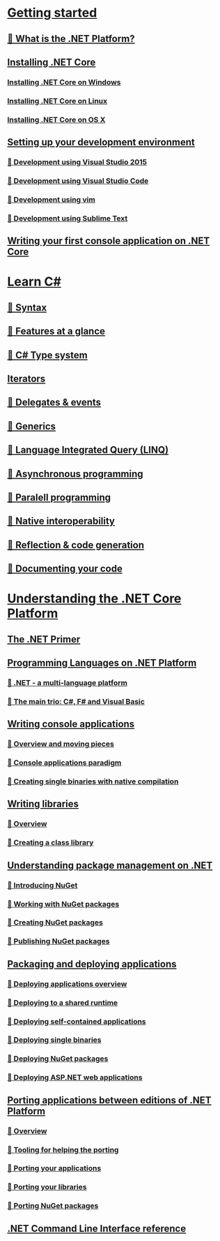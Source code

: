 # [Getting started](getting-started/index.md)
## [🔧 What is the .NET Platform?](getting-started/what-is-dotnet.md)
## [Installing .NET Core](getting-started/installing/index.md)
### [Installing .NET Core on Windows](getting-started/installing/installing-core-windows.md)
### [Installing .NET Core on Linux](getting-started/installing/installing-core-linux.md)
### [Installing .NET Core on OS X](getting-started/installing/installing-core-osx.md)
## [Setting up your development environment](getting-started/devenv/index.md)
### [🔧 Development using Visual Studio 2015](getting-started/devenv/using-visual-studio.md)
### [🔧 Development using Visual Studio Code](getting-started/devenv/using-visual-studio-code.md)
### [🔧 Development using vim](getting-started/devenv/using-vim.md)
### [🔧 Development using Sublime Text](getting-started/devenv/using-sublime.md)
## [Writing your first console application on .NET Core](getting-started/first-console-app.md)
# [Learn C#](languages/csharp/index.md)
## [🔧 Syntax](languages/csharp/syntax.md)
## [🔧 Features at a glance](languages/csharp/features.md)
## [🔧 C# Type system](languages/csharp/type-system.md)
## [Iterators](languages/csharp/iterators.md)
## [🔧 Delegates & events](languages/csharp/delegates-events.md)
## [🔧 Generics](languages/csharp/generics.md)
## [🔧 Language Integrated Query (LINQ)](languages/csharp/linq.md)
## [🔧 Asynchronous programming](languages/csharp/async.md)
## [🔧 Paralell programming](languages/csharp/parallel.md)
## [🔧 Native interoperability](languages/csharp/interop.md)
## [🔧 Reflection & code generation](languages/csharp/reflection.md)
## [🔧 Documenting your code](languages/csharp/codedoc.md)
# [Understanding the .NET Core Platform](index.md)
## [The .NET Primer](concepts/primer.md)
## [Programming Languages on .NET Platform](languages/index.md)
### [🔧 .NET - a multi-language platform](languages/overview.md)
### [🔧 The main trio: C#, F# and Visual Basic](languages/main-trio.md)
## [Writing console applications](console/index.md)
### [🔧 Overview and moving pieces](console/overview.md)
### [🔧 Console applications paradigm](console/paradigm.md)
### [🔧 Creating single binaries with native compilation](console/single-binaries.md)
## [Writing libraries](libraries/index.md)
### [🔧 Overview](libraries/overview.md)
### [🔧 Creating a class library](libraries/creating-class-library.md)
## [Understanding package management on .NET](packaging/index.md)
### [🔧 Introducing NuGet](packaging/overview.md)
### [🔧 Working with NuGet packages](packaging/working-with-nuget-packages.md)
### [🔧 Creating NuGet packages](packaging/creating-nuget-packages.md)
### [🔧 Publishing NuGet packages](packaging/publishing-nuget-packages.md)
## [Packaging and deploying applications](deployment/index.md)
### [🔧 Deploying applications overview](deployment/overview.md)
### [🔧 Deploying to a shared runtime](deployment/shared-runtime.md)
### [🔧 Deploying self-contained applications](deployment/self-contained-apps.md)
### [🔧 Deploying single binaries](deployment/single-binaries.md)
### [🔧 Deploying NuGet packages](deployment/nuget-packages.md)
### [🔧 Deploying ASP.NET web applications](deployment/aspnet-applications.md)
## [Porting applications between editions of .NET Platform](porting/index.md)
### [🔧 Overview](porting/overview.md)
### [🔧 Tooling for helping the porting](porting/tooling.md)
### [🔧 Porting your applications](porting/applications.md)
### [🔧 Porting your libraries](porting/libraries.md)
### [🔧 Porting NuGet packages](porting/nuget-packages.md)
## [.NET Command Line Interface reference](cli/index.md)
